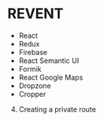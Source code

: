 # REVENT

- React
- Redux
- Firebase
- React Semantic UI
- Formik
- React Google Maps
- Dropzone
- Cropper

4. Creating a private route
